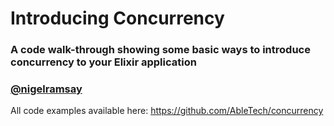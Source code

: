 # Introducing Concurrency

### A code walk-through showing some basic ways to introduce concurrency to your Elixir application

### [@nigelramsay](https://twitter.com/nigelramsay)

All code examples available here:
https://github.com/AbleTech/concurrency


